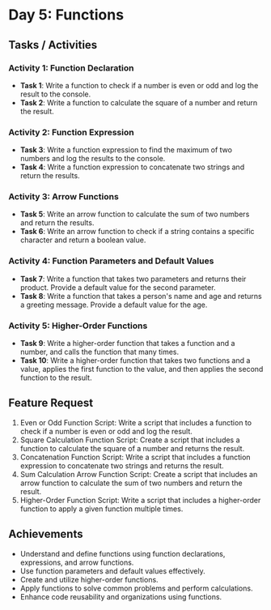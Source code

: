 # Day 5: Functions

## Tasks / Activities

### Activity 1: Function Declaration

- **Task 1**: Write a function to check if a number is even or odd and log the result to the console.
- **Task 2**: Write a function to calculate the square of a number and return the result.

### Activity 2: Function Expression

- **Task 3**: Write a function expression to find the maximum of two numbers and log the results to the console.
- **Task 4**: Write a function expression to concatenate two strings and return the results.

### Activity 3: Arrow Functions

- **Task 5**: Write an arrow function to calculate the sum of two numbers and return the results.
- **Task 6**: Write an arrow function to check if a string contains a specific character and return a boolean value.

### Activity 4: Function Parameters and Default Values

- **Task 7**: Write a function that takes two parameters and returns their product. Provide a default value for the second parameter.
- **Task 8**: Write a function that takes a person's name and age and returns a greeting message. Provide a default value for the age.

### Activity 5: Higher-Order Functions

- **Task 9**: Write a higher-order function that takes a function and a number, and calls the function that many times.
- **Task 10**: Write a higher-order function that takes two functions and a value, applies the first function to the value, and then applies the second function to the result.

## Feature Request

1. Even or Odd Function Script: Write a script that includes a function to check if a number is even or odd and log the result.
2. Square Calculation Function Script: Create a script that includes a function to calculate the square of a number and returns the result.
3. Concatenation Function Script: Write a script that includes a function expression to concatenate two strings and returns the result.
4. Sum Calculation Arrow Function Script: Create a script that includes an arrow function to calculate the sum of two numbers and return the result.
5. Higher-Order Function Script: Write a script that includes a higher-order function to apply a given function multiple times.

## Achievements

- Understand and define functions using function declarations, expressions, and arrow functions.
- Use function parameters and default values effectively.
- Create and utilize higher-order functions.
- Apply functions to solve common problems and perform calculations.
- Enhance code reusability and organizations using functions.
